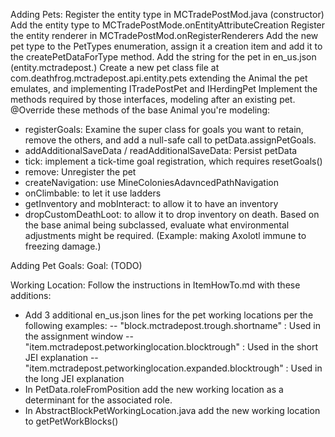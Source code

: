 Adding Pets:
Register the entity type in MCTradePostMod.java (constructor)
Add the entity type to MCTradePostMode.onEntityAttributeCreation
Register the entity renderer in MCTradePostMod.onRegisterRenderers
Add the new pet type to the PetTypes enumeration, assign it a creation item and add it to the createPetDataForType method.
Add the string for the pet in en_us.json (entity.mctradepost.<yournewpet>)
Create a new pet class file at com.deathfrog.mctradepost.api.entity.pets extending the Animal the pet emulates, and implementing ITradePostPet and IHerdingPet
Implement the methods required by those interfaces, modeling after an existing pet.
@Override these methods of the base Animal you're modeling:
- registerGoals: Examine the super class for goals you want to retain, remove the others, and add a null-safe call to petData.assignPetGoals.
- addAdditionalSaveData / readAdditionalSaveData: Persist petData
- tick: implement a tick-time goal registration, which requires resetGoals() 
- remove: Unregister the pet
- createNavigation: use MineColoniesAdavncedPathNavigation
- onClimbable: to let it use ladders
- getInventory and mobInteract: to allow it to have an inventory
- dropCustomDeathLoot: to allow it to drop inventory on death.
Based on the base animal being subclassed, evaluate what environmental adjustments might be required. (Example: making Axolotl immune to freezing damage.)

Adding Pet Goals:
Goal:
(TODO)

Working Location:
Follow the instructions in ItemHowTo.md with these additions:
- Add 3 additional en_us.json lines for the pet working locations per the following examples:
-- "block.mctradepost.trough.shortname" : Used in the assignment window
-- "item.mctradepost.petworkinglocation.blocktrough" : Used in the short JEI explanation
-- "item.mctradepost.petworkinglocation.expanded.blocktrough" : Used in the long JEI explanation
- In PetData.roleFromPosition add the new working location as a determinant for the associated role.
- In AbstractBlockPetWorkingLocation.java add the new working location to getPetWorkBlocks()
